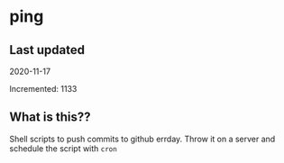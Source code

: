 # ping

## Last updated
2020-11-17

Incremented: 1133

## What is this??
Shell scripts to push commits to github errday. Throw it on a server and schedule the script with `cron`
